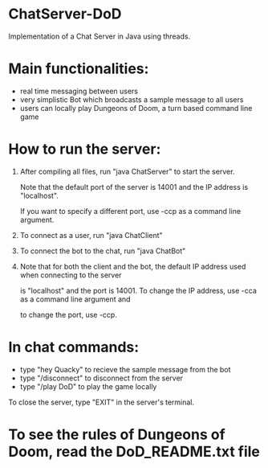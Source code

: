 # ChatServer-DoD

Implementation of a Chat Server in Java using threads. 

# Main functionalities: 
- real time messaging between users
- very simplistic Bot which broadcasts a sample message to all users
- users can locally play Dungeons of Doom, a turn based command line game

# How to run the server:
 1. After compiling all files, run "java ChatServer" to start the server.
 
    Note that the default port of the server is 14001 and the IP address is "localhost".
    
    If you want to specify a different port, use -ccp as a command line argument.
 2. To connect as a user, run "java ChatClient"
 3. To connect the bot to the chat, run "java ChatBot"
 4. Note that for both the client and the bot, the default IP address used when connecting to the server
 
    is "localhost" and the port is 14001. To change the IP address, use -cca as a command line argument and
    
    to change the port, use -ccp.
 
# In chat commands:
- type "hey Quacky" to recieve the sample message from the bot
- type "/disconnect" to disconnect from the server
- type "/play DoD" to play the game locally

To close the server, type "EXIT" in the server's terminal.

# To see the rules of Dungeons of Doom, read the DoD_README.txt file
